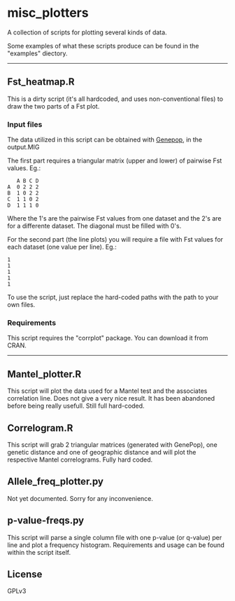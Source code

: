 # misc_plotters
A collection of scripts for plotting several kinds of data.

Some examples of what these scripts produce can be found in the "examples" diectory.

-------

## Fst_heatmap.R

This is a dirty script (it's all hardcoded, and uses non-conventional files) to draw the two parts of a Fst plot.

### Input files

The data utilized in this script can be obtained with [Genepop](http://kimura.univ-montp2.fr/~rousset/), in the output.MIG 

The first part requires a triangular matrix (upper and lower) of pairwise Fst values. Eg.:

       A B C D
    A  0 2 2 2
    B  1 0 2 2
    C  1 1 0 2
    D  1 1 1 0
    
Where the 1's are the pairwise Fst values from one dataset and the 2's are for a differente dataset. The diagonal must be filled with 0's.

For the second part (the line plots) you will require a file with Fst values for each dataset (one value per line). Eg.:

    1
    1
    1
    1
    1

To use the script, just replace the hard-coded paths with the path to your own files.

### Requirements

This script requires the "corrplot" package. You can download it from CRAN.

-------

## Mantel_plotter.R

This script will plot the data used for a Mantel test and the associates correlation line.
Does not give a very nice result. It has been abandoned before being really usefull.
Still full hard-coded.


## Correlogram.R

This script will grab 2 triangular matrices (generated with GenePop), one genetic distance and one of geographic distance and will plot the respective Mantel correlograms.
Fully hard coded.


## Allele_freq_plotter.py

Not yet documented. Sorry for any inconvenience.


## p-value-freqs.py

This script will parse a single column file with one p-value (or q-value) per line and plot a frequency histogram.
Requirements and usage can be found within the script itself.

## License

GPLv3
